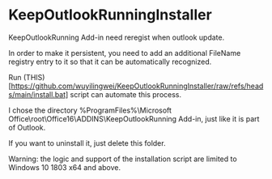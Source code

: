 # KeepOutlookRunningInstaller

KeepOutlookRunning Add-in need reregist when outlook update.

In order to make it persistent, you need to add an additional FileName registry entry to it so that it can be automatically recognized.

Run (THIS)[https://github.com/wuyilingwei/KeepOutlookRunningInstaller/raw/refs/heads/main/install.bat] script can automate this process.

I chose the directory %ProgramFiles%\Microsoft Office\root\Office16\ADDINS\KeepOutlookRunning Add-in\, just like it is part of Outlook. 

If you want to uninstall it, just delete this folder.

Warning: the logic and support of the installation script are limited to Windows 10 1803 x64 and above.
